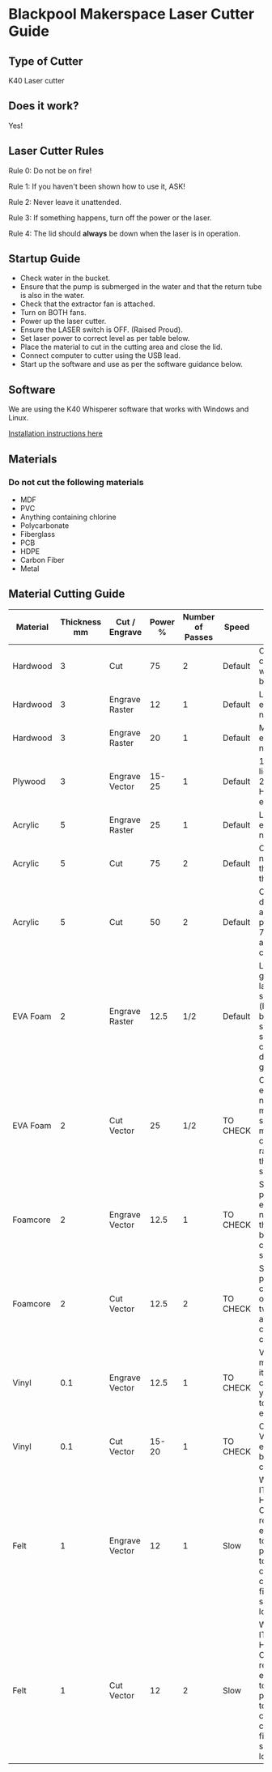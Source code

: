 # Blackpool Makerspace Laser Cutter Guide

## Type of Cutter

K40 Laser cutter

## Does it work?
Yes!

## Laser Cutter Rules
Rule 0: Do not be on fire!

Rule 1: If you haven't been shown how to use it, ASK!

Rule 2: Never leave it unattended.

Rule 3: If something happens, turn off the power or the laser.

Rule 4: The lid should **always** be down when the laser is in operation.


## Startup Guide

* Check water in the bucket.
* Ensure that the pump is submerged in the water and that the return tube is also in the water.
* Check that the extractor fan is attached.
* Turn on BOTH fans.
* Power up the laser cutter.
* Ensure the LASER switch is OFF. (Raised Proud).
* Set laser power to correct level as per table below.
* Place the material to cut in the cutting area and close the lid.
* Connect computer to cutter using the USB lead.
* Start up the software and use as per the software guidance below.


## Software
We are using the K40 Whisperer software that works with Windows and Linux.

[Installation instructions here](http://www.scorchworks.com/K40whisperer/k40whisperer.html)

## Materials

### Do not cut the following materials

* MDF
* PVC
* Anything containing chlorine
* Polycarbonate
* Fiberglass
* PCB
* HDPE
* Carbon Fiber
* Metal

## Material Cutting Guide

| Material  |Thickness mm  |Cut / Engrave   |Power %  |Number of Passes   |Speed |Details   |
|---|---|---|---|---|---|---|
|Hardwood   | 3  |Cut   |75   | 2  |Default|Cuts cleanly with no burns   |
| Hardwood  |  3 | Engrave Raster  | 12  | 1  | Default| Light engrave, no burns   |
| Hardwood  |  3 | Engrave Raster  | 20  | 1  |Default| Medium engrave, no burns   |
| Plywood | 3 | Engrave Vector| 15-25 | 1 | Default | 15% is light, 25% Heavy engrave |
| Acrylic  | 5  | Engrave Raster  | 25  | 1  | Default| Light engrave no burns  |
| Acrylic  | 5  | Cut  | 75  | 2  | Default| Cuts but not all the way through  |
| Acrylic  | 5  | Cut  | 50  | 2  | Default|  Cuts well do this after 2 passes at 75% for a clean cut  |
| EVA Foam| 2| Engrave Raster | 12.5 | 1/2 | Default| Looks good at large sizes (half A4) but smaller sizes it can be diffcult to get detail|
| EVA Foam| 2 | Cut Vector | 25 | 1/2 | TO CHECK| Cuts easy, needs moderate speed multiple cuts rather than one slow cut.
| Foamcore| 2 | Engrave Vector | 12.5 | 1 | TO CHECK| Slow, low power engrave needed, the board can warp slightly|
| Foamcore| 2 | Cut Vector | 12.5 | 2 | TO CHECK |Slow, low power cut, go over twice and then carefully check it.|
| Vinyl | 0.1 | Engrave Vector | 12.5 | 1 | TO CHECK| Very thin material, it may cut when you wish to engrave|
|Vinyl | 0.1 | Cut Vector | 15-20 | 1 | TO CHECK| Cuts VERY easy but be careful!|
|Felt| 1| Engrave Vector| 12| 1 | Slow| WATCH IT LIKE A HAWK!! Cuts really easy but too much power too slow can cause a fire, cut slow and low|
|Felt| 1 | Cut Vector| 12 | 2 | Slow | WATCH IT LIKE A HAWK!! Cuts really easy but too much power too slow can cause a fire, cut slow and low|
